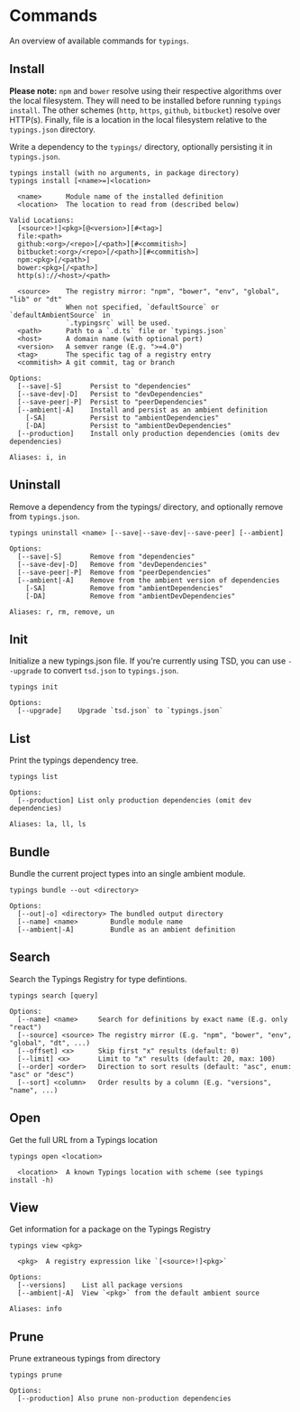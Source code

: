 # Commands

An overview of available commands for `typings`.

## Install

**Please note:** `npm` and `bower` resolve using their respective algorithms over the local filesystem. They will need to be installed before running `typings install`. The other schemes (`http`, `https`, `github`, `bitbucket`) resolve over HTTP(s). Finally, file is a location in the local filesystem relative to the `typings.json` directory.

Write a dependency to the `typings/` directory, optionally persisting it in `typings.json`.

```
typings install (with no arguments, in package directory)
typings install [<name>=]<location>

  <name>      Module name of the installed definition
  <location>  The location to read from (described below)

Valid Locations:
  [<source>!]<pkg>[@<version>][#<tag>]
  file:<path>
  github:<org>/<repo>[/<path>][#<commitish>]
  bitbucket:<org>/<repo>[/<path>][#<commitish>]
  npm:<pkg>[/<path>]
  bower:<pkg>[/<path>]
  http(s)://<host>/<path>

  <source>    The registry mirror: "npm", "bower", "env", "global", "lib" or "dt"
              When not specified, `defaultSource` or `defaultAmbientSource` in
              `.typingsrc` will be used.
  <path>      Path to a `.d.ts` file or `typings.json`
  <host>      A domain name (with optional port)
  <version>   A semver range (E.g. ">=4.0")
  <tag>       The specific tag of a registry entry
  <commitish> A git commit, tag or branch

Options:
  [--save|-S]       Persist to "dependencies"
  [--save-dev|-D]   Persist to "devDependencies"
  [--save-peer|-P]  Persist to "peerDependencies"
  [--ambient|-A]    Install and persist as an ambient definition
    [-SA]           Persist to "ambientDependencies"
    [-DA]           Persist to "ambientDevDependencies"
  [--production]    Install only production dependencies (omits dev dependencies)

Aliases: i, in
```

## Uninstall

Remove a dependency from the typings/ directory, and optionally remove from `typings.json`.

```
typings uninstall <name> [--save|--save-dev|--save-peer] [--ambient]

Options:
  [--save|-S]       Remove from "dependencies"
  [--save-dev|-D]   Remove from "devDependencies"
  [--save-peer|-P]  Remove from "peerDependencies"
  [--ambient|-A]    Remove from the ambient version of dependencies
    [-SA]           Remove from "ambientDependencies"
    [-DA]           Remove from "ambientDevDependencies"

Aliases: r, rm, remove, un
```

## Init

Initialize a new typings.json file. If you're currently using TSD, you can use `--upgrade` to convert `tsd.json` to `typings.json`.

```
typings init

Options:
  [--upgrade]    Upgrade `tsd.json` to `typings.json`
```

## List

Print the typings dependency tree.

```
typings list

Options:
  [--production] List only production dependencies (omit dev dependencies)

Aliases: la, ll, ls
```

## Bundle

Bundle the current project types into an single ambient module.

```
typings bundle --out <directory>

Options:
  [--out|-o] <directory> The bundled output directory
  [--name] <name>        Bundle module name
  [--ambient|-A]         Bundle as an ambient definition
```

## Search

Search the Typings Registry for type defintions.

```
typings search [query]

Options:
  [--name] <name>     Search for definitions by exact name (E.g. only "react")
  [--source] <source> The registry mirror (E.g. "npm", "bower", "env", "global", "dt", ...)
  [--offset] <x>      Skip first "x" results (default: 0)
  [--limit] <x>       Limit to "x" results (default: 20, max: 100)
  [--order] <order>   Direction to sort results (default: "asc", enum: "asc" or "desc")
  [--sort] <column>   Order results by a column (E.g. "versions", "name", ...)
```

## Open

Get the full URL from a Typings location

```
typings open <location>

  <location>  A known Typings location with scheme (see typings install -h)
```

## View

Get information for a package on the Typings Registry

```
typings view <pkg>

  <pkg>  A registry expression like `[<source>!]<pkg>`

Options:
  [--versions]    List all package versions
  [--ambient|-A]  View `<pkg>` from the default ambient source

Aliases: info
```

## Prune

Prune extraneous typings from directory

```
typings prune

Options:
  [--production] Also prune non-production dependencies
```
